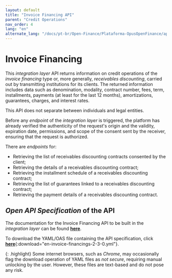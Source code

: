 ```yaml
---
layout: default
title: "Invoice Financing API"
parent: "Credit Operations"
nav_order: 4
lang: "en"
alternate_lang: "/docs/pt-br/Open-Finance/Plataforma-OpusOpenFinance/apis/DireitosCreditórios/"
---
```


# Invoice Financing

This *integration layer* API returns information on credit operations of the *invoice financing* type or, more generally, *receivables discounting*, carried out by transmitting institutions for its clients. The returned information includes data such as denomination, modality, contract number, fees, term, installments, payments (at least for the last 12 months), amortizations, guarantees, charges, and interest rates.

This API does not separate between individuals and legal entities.

Before any *endpoint* of the *integration layer* is triggered, the platform has already verified the authenticity of the request's origin and the validity, expiration date, permissions, and scope of the consent sent by the receiver, ensuring that the request is authorized.

There are *endpoints* for:

- Retrieving the list of receivables discounting contracts consented by the client;
- Retrieving the details of a receivables discounting contract;
- Retrieving the installment schedule of a receivables discounting contract;
- Retrieving the list of guarantees linked to a receivables discounting contract;
- Retrieving the payment details of a receivables discounting contract.

## *Open API Specification* of the API

The documentation for the Invoice Financing API to be built in the *integration layer* can be found [**here**][API-Direitos-Creditórios].

To download the YAML/OAS file containing the API specification, click [**here**](en-invoice-financings-2-3-0.yml){:download="en-invoice-financings-2-3-0.yml"}.

{: .highlight}
Some internet browsers, such as *Chrome*, may occasionally flag the download operation of YAML files as *not secure*, requiring manual unlocking by the user. However, these files are text-based and do not pose any risk.

[API-Direitos-Creditórios]: ../../../../swagger-ui/index.html?api=en-Direitos-Creditórios
